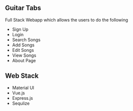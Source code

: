 ## Guitar Tabs

Full Stack Webapp which allows the users to do the following
- Sign Up
- Login
- Search Songs
- Add Songs
- Edit Songs
- View Songs
- About Page

## Web Stack
<ul>
  <li>Material UI</li>
  <li>Vue.js</li>
  <li>Express.js</li>
  <li>Sequlize</li>
</ul>
